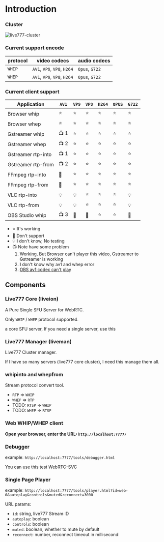 # Introduction

### Cluster

![live777-cluster](/live777-cluster.excalidraw.svg)

### Current support encode

| protocol | video codecs                | audio codecs   |
| -------- | --------------------------- | -------------- |
| `WHIP`   | `AV1`, `VP9`, `VP8`, `H264` | `Opus`, `G722` |
| `WHEP`   | `AV1`, `VP9`, `VP8`, `H264` | `Opus`, `G722` |

### Current client support

Application        | `AV1`  | `VP9`  | `VP8`  | `H264` | `OPUS` | `G722` |
------------------ | ------ | ------ | ------ | ------ | ------ | ------ |
Browser whip       | :star: | :star: | :star: | :star: | :star: | :star: |
Browser whep       | :star: | :star: | :star: | :star: | :star: | :star: |
Gstreamer whip     | :tv: 1 | :star: | :star: | :star: | :star: | :star: |
Gstreamer whep     | :tv: 2 | :star: | :star: | :star: | :star: | :star: |
Gstreamer rtp-into | :tv: 1 | :star: | :star: | :star: | :star: | :star: |
Gstreamer rtp-from | :tv: 2 | :star: | :star: | :star: | :star: | :star: |
FFmpeg rtp-into    | :shit: | :star: | :star: | :star: | :star: | :star: |
FFmpeg rtp-from    | :shit: | :star: | :star: | :star: | :star: | :star: |
VLC rtp-into       | :bulb: | :bulb: | :star: | :star: | :star: | :bulb: |
VLC rtp-from       | :bulb: | :bulb: | :star: | :star: | :star: | :bulb: |
OBS Studio whip    | :tv: 3 | :shit: | :shit: | :star: | :star: | :shit: |

- :star: It's working
- :shit: Don't support
- :bulb: I don't know, No testing
- :tv: Note have some problem
  1. Working, But Browser can't player this video, Gstreamer to Gstreamer is working
  2. I don't know why av1 and whep error
  3. [OBS av1 codec can't play](https://github.com/binbat/live777/issues/169)

## Components

### Live777 Core (liveion)

A Pure Single SFU Server for WebRTC.

Only `WHIP` / `WHEP` protocol supported.

a core SFU server, If you need a single server, use this

### Live777 Manager (liveman)

Live777 Cluster manager.

If I have so many servers (live777 core cluster), I need this manage them all.

### whipinto and whepfrom

Stream protocol convert tool.

- `RTP` => `WHIP`
- `WHEP` => `RTP`
- TODO: `RTSP` => `WHIP`
- TODO: `WHEP` => `RTSP`

### Web WHIP/WHEP client

**Open your browser, enter the URL: `http://localhost:7777/`**

### Debugger

example: `http://localhost:7777/tools/debugger.html`

You can use this test WebRTC-SVC

### Single Page Player

example: `http://localhost:7777/tools/player.html?id=web-0&autoplay&controls&muted&reconnect=3000`

URL params:

- `id`: string, live777 Stream ID
- `autoplay`: boolean
- `controls`: boolean
- `muted`: boolean, whether to mute by default
- `reconnect`: number, reconnect timeout in millisecond

